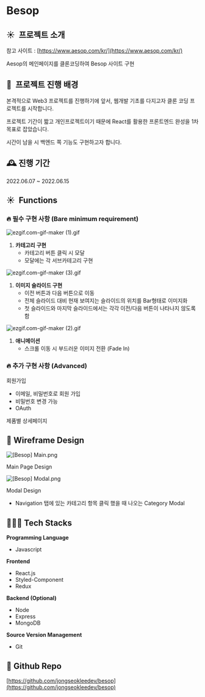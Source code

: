 # Besop

## **☀️  프로젝트 소개**

참고 사이트 :  [https://www.aesop.com/kr/](https://www.aesop.com/kr/)

Aesop의 메인페이지를 클론코딩하여 Besop 사이트 구현

## 👀  **프로젝트 진행 배경**

본격적으로 Web3 프로젝트를 진행하기에 앞서, 웹개발 기초를 다지고자 클론 코딩 프로젝트를 시작합니다. 

프로젝트 기간이 짧고 개인프로젝트이기 때문에 React를 활용한 프론트엔드 완성을 1차 목표로 잡았습니다.

시간이 남을 시 백엔드 쪽 기능도 구현하고자 합니다.

## 🕰 **진행 기간**

2022.06.07 ~ 2022.06.15

## **☀️  Functions**

### 🔥 **필수 구현 사항 (Bare minimum requirement)**

![ezgif.com-gif-maker (1).gif](Besop%205f6a82c1354145bab2d370751ae0e6ba/ezgif.com-gif-maker_(1).gif)

1. **카테고리 구현**
    - 카테고리 버튼 클릭 시 모달
    - 모달에는 각 서브카테고리 구현

![ezgif.com-gif-maker (3).gif](Besop%205f6a82c1354145bab2d370751ae0e6ba/ezgif.com-gif-maker_(3).gif)

1. **이미지 슬라이드 구현**
    - 이전 버튼과 다음 버튼으로 이동
    - 전체 슬라이드 대비 현재 보여지는 슬라이드의 위치를 Bar형태로 이미지화
    - 첫 슬라이드와 마지막 슬라이드에서는 각각 이전/다음 버튼이 나타나지 않도록함

![ezgif.com-gif-maker (2).gif](Besop%205f6a82c1354145bab2d370751ae0e6ba/ezgif.com-gif-maker_(2).gif)

1. **애니메이션**
    - 스크롤 이동 시 부드러운 이미지 전환 (Fade In)

### 🔥 **추가 구현 사항 (Advanced)**

회원가입

- 이메일, 비밀번호로 회원 가입
- 비밀번호 변경 가능
- OAuth

제품별 상세페이지

## 🌼 **Wireframe Design**

![[Besop] Main.png](Besop%205f6a82c1354145bab2d370751ae0e6ba/Besop_Main.png)

Main Page Design

![[Besop] Modal.png](Besop%205f6a82c1354145bab2d370751ae0e6ba/Besop_Modal.png)

Modal Design

- Navigation 탭에 있는 카테고리 항목 클릭 했을 때 나오는 Category Modal

## 🧑🏻‍💻 **Tech Stacks**

**Programming Language** 

- Javascript

**Frontend**

- React.js
- Styled-Component
- Redux

**Backend (Optional)**

- Node
- Express
- MongoDB

**Source Version Management**

- Git

## 🌈 **Github Repo**

[https://github.com/jongseokleedev/besop](https://github.com/jongseokleedev/besop)
